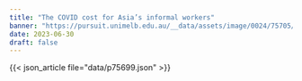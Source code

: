 ```yaml
---
title: "The COVID cost for Asia’s informal workers"
banner: "https://pursuit.unimelb.edu.au/__data/assets/image/0024/75705/afd02360581ffe46caccd7bb8451bb4edd6ba1af.jpg"
date: 2023-06-30
draft: false
---
```


{{< json_article file="data/p75699.json" >}}